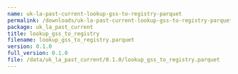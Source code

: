 ```yaml
---
name: uk-la-past-current-lookup-gss-to-registry-parquet
permalink: /downloads/uk-la-past-current-lookup-gss-to-registry-parquet/0_1_0
package: uk_la_past_current
title: lookup_gss_to_registry
filename: lookup_gss_to_registry.parquet
version: 0.1.0
full_version: 0.1.0
file: /data/uk_la_past_current/0.1.0/lookup_gss_to_registry.parquet
---
```

